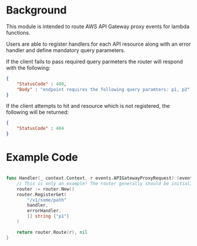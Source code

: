# Background
This module is intended to route AWS API Gateway proxy events for lambda functions.

Users are able to register handlers for each API resource along with an error handler and define mandatory query parameters.

If the client fails to pass required query parmeters the router will respond with the following:
```json
{
    "StatusCode" : 400,
    "Body" : "endpoint requires the following query paramters: p1, p2"
}
```

If the client attempts to hit and resource which is not registered, the following will be returned:
```json
{
    "StatusCode" : 404
}
```


# Example Code

```go

func Handler(_ context.Context, r events.APIGatewayProxyRequest) (events.APIGatewayProxyResponse, error) {
    // This is only an example! The router generally should be initialized once and reused!
    router := router.New()
    router.RegisterGet(
        "/v1/some/path"
        handler,
        errorHandler,
        [] string {"p1"}
    )

    return router.Route(r), nil
}

```